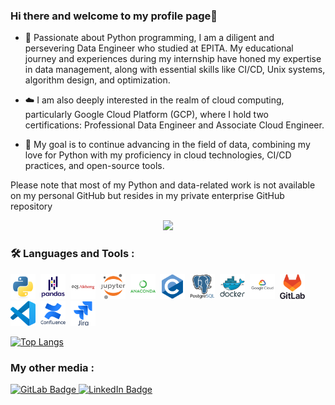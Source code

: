 ### Hi there and welcome to my profile page👋

- 📖 Passionate about Python programming, I am a diligent and persevering Data Engineer who studied at EPITA. My educational journey and experiences during my internship have honed my expertise in data management, along with essential skills like CI/CD, Unix systems, algorithm design, and optimization.

- ☁️ I am also deeply interested in the realm of cloud computing, particularly Google Cloud Platform (GCP), where I hold two certifications: Professional Data Engineer and Associate Cloud Engineer.

- 🚀 My goal is to continue advancing in the field of data, combining my love for Python with my proficiency in cloud technologies, CI/CD practices, and open-source tools.

Please note that most of my Python and data-related work is not available on my personal GitHub but resides in my private enterprise GitHub repository

<div id="header" align="center">
  <img src="https://media2.giphy.com/media/JWuBH9rCO2uZuHBFpm/200w.webp?cid=ecf05e4772o31j3fz6u78mngg15jlbi0a7dv3d5qk5zvm4ef&ep=v1_gifs_search&rid=200w.webp&ct=g"/>
</div>

### :hammer_and_wrench: Languages and Tools :
<div>
  <img src="https://github.com/devicons/devicon/blob/master/icons/python/python-original.svg" title="Python" alt="Python" width="40" height="40"/>&nbsp;
  <img src="https://github.com/devicons/devicon/blob/master/icons/pandas/pandas-original-wordmark.svg" title="Pandas" alt="Pandas" width="40" height="40"/>&nbsp;
  <img src="https://github.com/devicons/devicon/blob/master/icons/sqlalchemy/sqlalchemy-original-wordmark.svg" title="SqlAlchemy" alt="SqlAlchemy" width="40" height="40"/>&nbsp;
  <img src="https://github.com/devicons/devicon/blob/master/icons/jupyter/jupyter-original-wordmark.svg" title="Jupyter" alt="Jupyter" width="40" height="40"/>&nbsp;
  <img src="https://github.com/devicons/devicon/blob/master/icons/anaconda/anaconda-original-wordmark.svg" title="Anaconda" alt="Anaconda" width="40" height="40"/>&nbsp;
  <img src="https://github.com/devicons/devicon/blob/master/icons/c/c-original.svg" title="C" alt="C" width="40" height="40"/>&nbsp;
  <img src="https://github.com/devicons/devicon/blob/master/icons/postgresql/postgresql-original-wordmark.svg" title="PostgreSQL" alt="PostgreSQL" width="40" height="40"/>&nbsp;
  <img src="https://github.com/devicons/devicon/blob/master/icons/docker/docker-original-wordmark.svg" title="Docker" alt="Docker" width="40" height="40"/>&nbsp;
  <img src="https://github.com/devicons/devicon/blob/master/icons/googlecloud/googlecloud-original-wordmark.svg" title="Google Cloud" alt="Google Cloud" width="40" height="40"/>&nbsp;
  <img src="https://github.com/devicons/devicon/blob/master/icons/gitlab/gitlab-original-wordmark.svg" title="GitLab" alt="GitLab" width="40" height="40"/>&nbsp;
  <img src="https://github.com/devicons/devicon/blob/master/icons/vscode/vscode-original.svg" title="VSCode" alt="VSCode" width="40" height="40"/>&nbsp;
  <img src="https://github.com/devicons/devicon/blob/master/icons/confluence/confluence-original-wordmark.svg" title="Confluence" alt="Confluence" width="40" height="40"/>&nbsp;
  <img src="https://github.com/devicons/devicon/blob/master/icons/jira/jira-original-wordmark.svg" title="Jira" alt="Jira" width="40" height="40"/>&nbsp;
</div>

[![Top Langs](https://github-readme-stats.vercel.app/api/top-langs/?username=bapthub&layout=compact&theme=vision-friendly-dark)](https://github.com/anuraghazra/github-readme-stats)

### My other media :
<div id="badges">
  <a href="https://gitlab.com/bapthub">
    <img src="https://img.shields.io/badge/Gitlab-orange?logo=gitlab&logoColor=white&style=for-the-badge" alt="GitLab Badge"/>
  </a>
  <a href="https://www.linkedin.com/in/bbucamp/">
    <img src="https://img.shields.io/badge/LinkedIn-blue?logo=linkedin&logoColor=white&style=for-the-badge" alt="LinkedIn Badge"/>
  </a>
</div>

